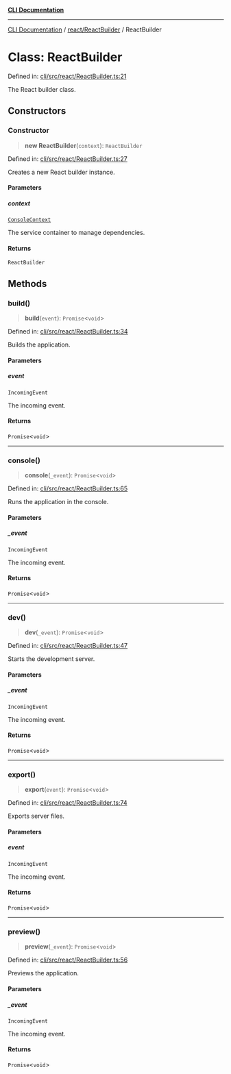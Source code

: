 [**CLI Documentation**](../../../README.md)

***

[CLI Documentation](../../../README.md) / [react/ReactBuilder](../README.md) / ReactBuilder

# Class: ReactBuilder

Defined in: [cli/src/react/ReactBuilder.ts:21](https://github.com/stonemjs/cli/blob/83156d7f07cad6e0545ad29ba32878fdd248ede2/src/react/ReactBuilder.ts#L21)

The React builder class.

## Constructors

### Constructor

> **new ReactBuilder**(`context`): `ReactBuilder`

Defined in: [cli/src/react/ReactBuilder.ts:27](https://github.com/stonemjs/cli/blob/83156d7f07cad6e0545ad29ba32878fdd248ede2/src/react/ReactBuilder.ts#L27)

Creates a new React builder instance.

#### Parameters

##### context

[`ConsoleContext`](../../../declarations/interfaces/ConsoleContext.md)

The service container to manage dependencies.

#### Returns

`ReactBuilder`

## Methods

### build()

> **build**(`event`): `Promise`\<`void`\>

Defined in: [cli/src/react/ReactBuilder.ts:34](https://github.com/stonemjs/cli/blob/83156d7f07cad6e0545ad29ba32878fdd248ede2/src/react/ReactBuilder.ts#L34)

Builds the application.

#### Parameters

##### event

`IncomingEvent`

The incoming event.

#### Returns

`Promise`\<`void`\>

***

### console()

> **console**(`_event`): `Promise`\<`void`\>

Defined in: [cli/src/react/ReactBuilder.ts:65](https://github.com/stonemjs/cli/blob/83156d7f07cad6e0545ad29ba32878fdd248ede2/src/react/ReactBuilder.ts#L65)

Runs the application in the console.

#### Parameters

##### \_event

`IncomingEvent`

The incoming event.

#### Returns

`Promise`\<`void`\>

***

### dev()

> **dev**(`_event`): `Promise`\<`void`\>

Defined in: [cli/src/react/ReactBuilder.ts:47](https://github.com/stonemjs/cli/blob/83156d7f07cad6e0545ad29ba32878fdd248ede2/src/react/ReactBuilder.ts#L47)

Starts the development server.

#### Parameters

##### \_event

`IncomingEvent`

The incoming event.

#### Returns

`Promise`\<`void`\>

***

### export()

> **export**(`event`): `Promise`\<`void`\>

Defined in: [cli/src/react/ReactBuilder.ts:74](https://github.com/stonemjs/cli/blob/83156d7f07cad6e0545ad29ba32878fdd248ede2/src/react/ReactBuilder.ts#L74)

Exports server files.

#### Parameters

##### event

`IncomingEvent`

The incoming event.

#### Returns

`Promise`\<`void`\>

***

### preview()

> **preview**(`_event`): `Promise`\<`void`\>

Defined in: [cli/src/react/ReactBuilder.ts:56](https://github.com/stonemjs/cli/blob/83156d7f07cad6e0545ad29ba32878fdd248ede2/src/react/ReactBuilder.ts#L56)

Previews the application.

#### Parameters

##### \_event

`IncomingEvent`

The incoming event.

#### Returns

`Promise`\<`void`\>
